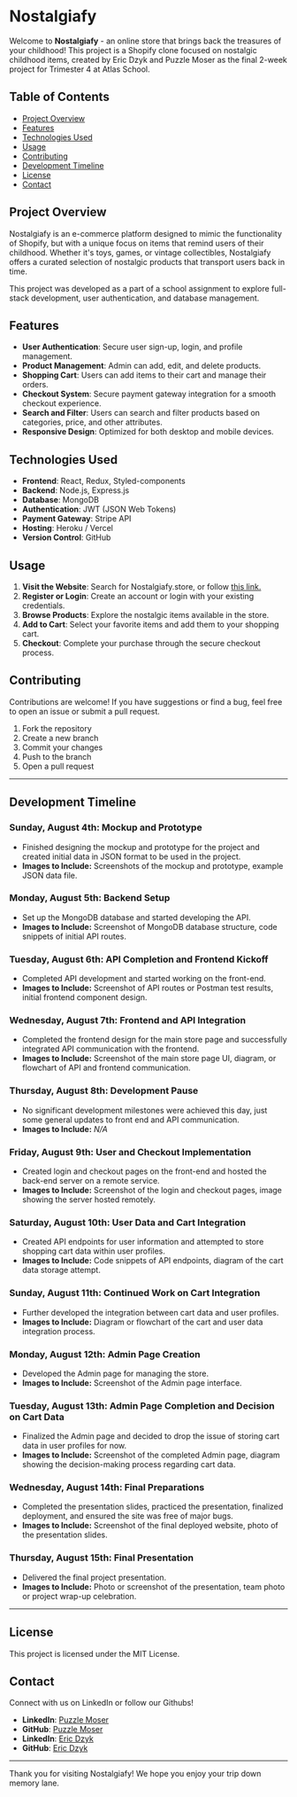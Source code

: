 # Nostalgiafy

Welcome to **Nostalgiafy** - an online store that brings back the treasures of your childhood! This project is a Shopify clone focused on nostalgic childhood items, created by Eric Dzyk and Puzzle Moser as the final 2-week project for Trimester 4 at Atlas School.

## Table of Contents

- [Project Overview](#project-overview)
- [Features](#Features)
- [Technologies Used](#Technologies-used)
- [Usage](#Usage)
- [Contributing](#Contributing)
- [Development Timeline](#Development-Timeline)
- [License](#License)
- [Contact](#Contact)

## Project Overview

Nostalgiafy is an e-commerce platform designed to mimic the functionality of Shopify, but with a unique focus on items that remind users of their childhood. Whether it's toys, games, or vintage collectibles, Nostalgiafy offers a curated selection of nostalgic products that transport users back in time.

This project was developed as a part of a school assignment to explore full-stack development, user authentication, and database management.

## Features

- **User Authentication**: Secure user sign-up, login, and profile management.
- **Product Management**: Admin can add, edit, and delete products.
- **Shopping Cart**: Users can add items to their cart and manage their orders.
- **Checkout System**: Secure payment gateway integration for a smooth checkout experience.
- **Search and Filter**: Users can search and filter products based on categories, price, and other attributes.
- **Responsive Design**: Optimized for both desktop and mobile devices.

## Technologies Used

- **Frontend**: React, Redux, Styled-components
- **Backend**: Node.js, Express.js
- **Database**: MongoDB
- **Authentication**: JWT (JSON Web Tokens)
- **Payment Gateway**: Stripe API
- **Hosting**: Heroku / Vercel
- **Version Control**: GitHub

## Usage

1. **Visit the Website**: Search for Nostalgiafy.store, or follow [this link.](https://www.nostalgiafy.store/)
2. **Register or Login**: Create an account or login with your existing credentials.
3. **Browse Products**: Explore the nostalgic items available in the store.
4. **Add to Cart**: Select your favorite items and add them to your shopping cart.
5. **Checkout**: Complete your purchase through the secure checkout process.

## Contributing

Contributions are welcome! If you have suggestions or find a bug, feel free to open an issue or submit a pull request.

1. Fork the repository
2. Create a new branch <!-- (git checkout -b feature-branch) -->
3. Commit your changes <!-- (git commit -m 'Add some feature') -->
4. Push to the branch <!-- (git push origin feature-branch) -->
5. Open a pull request

---

## Development Timeline

### Sunday, August 4th: Mockup and Prototype
* Finished designing the mockup and prototype for the project and created initial data in JSON format to be used in the project.
* **Images to Include:** Screenshots of the mockup and prototype, example JSON data file.

### Monday, August 5th: Backend Setup
* Set up the MongoDB database and started developing the API.
* **Images to Include:** Screenshot of MongoDB database structure, code snippets of initial API routes.

### Tuesday, August 6th: API Completion and Frontend Kickoff
* Completed API development and started working on the front-end.
* **Images to Include:** Screenshot of API routes or Postman test results, initial frontend component design.

### Wednesday, August 7th: Frontend and API Integration
* Completed the frontend design for the main store page and successfully integrated API communication with the frontend.
* **Images to Include:** Screenshot of the main store page UI, diagram, or flowchart of API and frontend communication.

### Thursday, August 8th: Development Pause
* No significant development milestones were achieved this day, just some general updates to front end and API communication.
* **Images to Include:** *N/A*

### Friday, August 9th: User and Checkout Implementation
* Created login and checkout pages on the front-end and hosted the back-end server on a remote service.
* **Images to Include:** Screenshot of the login and checkout pages, image showing the server hosted remotely.

### Saturday, August 10th: User Data and Cart Integration
* Created API endpoints for user information and attempted to store shopping cart data within user profiles.
* **Images to Include:** Code snippets of API endpoints, diagram of the cart data storage attempt.

### Sunday, August 11th: Continued Work on Cart Integration
* Further developed the integration between cart data and user profiles.
* **Images to Include:** Diagram or flowchart of the cart and user data integration process.

### Monday, August 12th: Admin Page Creation
* Developed the Admin page for managing the store.
* **Images to Include:** Screenshot of the Admin page interface.

### Tuesday, August 13th: Admin Page Completion and Decision on Cart Data
* Finalized the Admin page and decided to drop the issue of storing cart data in user profiles for now.
* **Images to Include:** Screenshot of the completed Admin page, diagram showing the decision-making process regarding cart data.

### Wednesday, August 14th: Final Preparations
* Completed the presentation slides, practiced the presentation, finalized deployment, and ensured the site was free of major bugs.
* **Images to Include:** Screenshot of the final deployed website, photo of the presentation slides.

### Thursday, August 15th: Final Presentation
* Delivered the final project presentation.
* **Images to Include:** Photo or screenshot of the presentation, team photo or project wrap-up celebration.

---

## License

This project is licensed under the MIT License.

## Contact

Connect with us on LinkedIn or follow our Githubs!
- **LinkedIn**: [Puzzle Moser](https://www.linkedin.com/in/puzzlemoser/)
- **GitHub**: [Puzzle Moser](https://github.com/PuzzleEmptyM)
- **LinkedIn**: [Eric Dzyk](https://www.linkedin.com/in/ericdzyk/)
- **GitHub**: [Eric Dzyk](https://github.com/ericpo1sh)

---

Thank you for visiting Nostalgiafy! We hope you enjoy your trip down memory lane.

